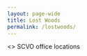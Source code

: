 ```yaml
---
layout: page-wide
title: Lost Woods
permalink: /lostwoods/
---
```

<> SCVO office locations </p>
<div id="map-canvas"></div>

<script type="text/javascript" src="https://maps.googleapis.com/maps/api/js?key=AIzaSyBczbNIYsrrbOLxudm2oZq9t1xzLLpA2cg"></script>

<script type="text/javascript">
  var orgName = 'Scottish Council for Voluntary Organisations';
  var addresses = [
  'Mansfield Traquair Centre, 15 Mansfield Place, Edinburgh, EH3 6BB, UK',
  'Brunswick House, 51 Wilson St, Glasgow, G1 1UZ, UK',
  'Fairways House, Fairways Business Park, Castle Heather, Inverness, IV2 6AA, UK',
  'Hayweight House, 23 Lauriston Street, Edinburgh, EH3 9DQ, UK'
  ];
  
  function main(){
    var geocoder, map, i;
    var mapOptions = {
      center: {lat: 56.490671, lng: -4.202646},
      zoom: 7,
      mapTypeId: google.maps.MapTypeId.ROADMAP,
      disableDefaultUI: true,
      mapTypeControl: true
    };
    map = new google.maps.Map(document.getElementById('map-canvas'),mapOptions);
    geocoder = new google.maps.Geocoder();
    
    for(i=0;i<addresses.length;i++){
      geocoder.geocode({'address': addresses[i]}, function(result, statusCode){
        if(statusCode == google.maps.GeocoderStatus.OK){
          var marker = new google.maps.Marker({
            map:map,
            position: result[0].geometry.location,
            title: orgName
          });
          
          /* 
           addresses[i] not working due to asychronous execution of geocoder.geocode
           value of i is 4 (out of bounds) by time geocode returns and creates this infowindow
           solution is to rather than use a volatile index variable instead make this a function and
           pass address in as a parameter
          */
          var infoWindow = new google.maps.InfoWindow({
            content: '<h1>' + orgName + '</h1>' + '<p>' + /*addresses[i]*/'No Skull Kids here ' + '\u2620' + '</p>'
          });
          google.maps.event.addListener(marker, 'click', function(){infoWindow.open(map,marker);});
        }
      });
    }
  }
  
  google.maps.event.addDomListener(window, 'load', main);
  
 </script>

